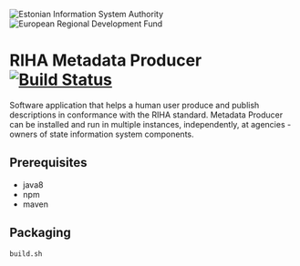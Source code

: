 ![Estonian Information System Authority](https://github.com/e-gov/RIHA-Frontend/raw/master/logo/gov-CVI/lions.png "Estonian Information System Authority") ![European Regional Development Fund](https://github.com/e-gov/RIHA-Frontend/raw/master/logo/EU/EU.png "European Regional Development Fund")

# RIHA Metadata Producer [![Build Status](https://travis-ci.org/e-gov/RIHA-Producer.svg?branch=master)](https://travis-ci.org/e-gov/RIHA-Producer)

Software application that helps a human user produce and publish descriptions in conformance with the RIHA standard. 
Metadata Producer can be installed and run in multiple instances, independently, at agencies - owners of state information system components.

## Prerequisites
- java8
- npm
- maven

## Packaging
```
build.sh
```
